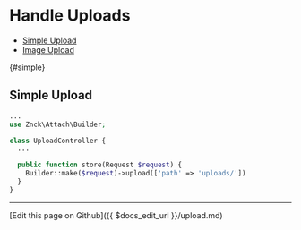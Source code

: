 # Handle Uploads

- [Simple Upload](#simple)
- [Image Upload](#image)

{#simple}
## [](#simple) Simple Upload

``` php
...
use Znck\Attach\Builder;

class UploadController {
  ...

  public function store(Request $request) {
    Builder::make($request)->upload(['path' => 'uploads/'])
  }
}
```

-------------------------------
[Edit this page on Github]({{ $docs_edit_url }}/upload.md)
